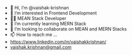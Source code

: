 - 👋 Hi, I’m @vaishak-krishnan
- 👀 I’m interested in Frontend Development
- 👩‍💻 MEAN Stack Developer
- 🌱 I’m currently learning MERN Stack
- 💞️ I’m looking to collaborate on MEAN and MERN Stacks
- 📫 How to reach me ...
-  https://www.linkedin.com/in/vaishakkrishnan/
-  vaishak.krishnan@gmail.com

<!---
vaishak-krishnan/vaishak-krishnan is a ✨ special ✨ repository because its `README.md` (this file) appears on your GitHub profile.
You can click the Preview link to take a look at your changes.
--->
